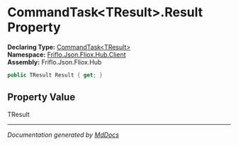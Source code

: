 ﻿<!--  
  <auto-generated>   
    The contents of this file were generated by a tool.  
    Changes to this file may be list if the file is regenerated  
  </auto-generated>   
-->

# CommandTask\<TResult\>.Result Property

**Declaring Type:** [CommandTask\<TResult\>](../index.md)  
**Namespace:** [Friflo.Json.Fliox.Hub.Client](../../index.md)  
**Assembly:** Friflo.Json.Fliox.Hub

```csharp
public TResult Result { get; }
```

## Property Value

TResult

___

*Documentation generated by [MdDocs](https://github.com/ap0llo/mddocs)*
